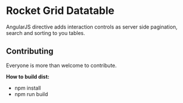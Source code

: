 # Rocket Grid Datatable
AngularJS directive adds interaction controls as server side pagination, search and sorting to you tables.

## Contributing
Everyone is more than welcome to contribute.

**How to build dist:**

  - npm install
  - npm run build